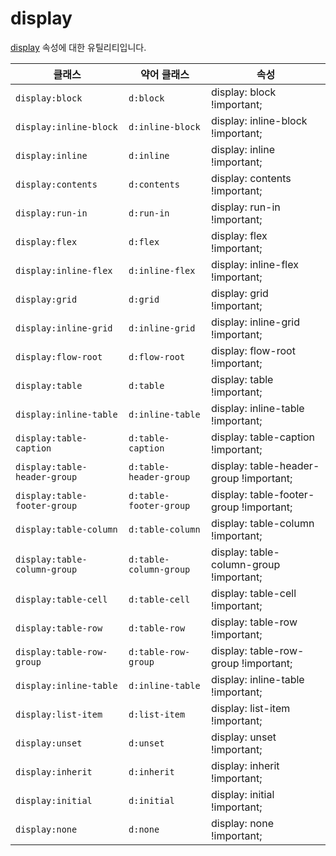 # display

[display](https://developer.mozilla.org/en-US/docs/Web/CSS/display) 속성에 대한 유틸리티입니다.

<table>
  <thead>
    <tr>
      <th scope="col">클래스</th>
      <th scope="col">약어 클래스</th>
      <th scope="col">속성</th>
    </tr>
  </thead>
  <tbody>
    <tr>
      <td><code>display:block</code></td>
      <td><code>d:block</code></td>
      <td>
        <span class="code">
          display: block !important;
        </span>
      </td>
    </tr>
    <tr>
      <td><code>display:inline-block</code></td>
      <td><code>d:inline-block</code></td>
      <td>
        <span class="code">
          display: inline-block !important;
        </span>
      </td>
    </tr>
    <tr>
      <td><code>display:inline</code></td>
      <td><code>d:inline</code></td>
      <td>
        <span class="code">
          display: inline !important;
        </span>
      </td>
    </tr>
    <tr>
      <td><code>display:contents</code></td>
      <td><code>d:contents</code></td>
      <td>
        <span class="code">
          display: contents !important;
        </span>
      </td>
    </tr>
    <tr>
      <td><code>display:run-in</code></td>
      <td><code>d:run-in</code></td>
      <td>
        <span class="code">
          display: run-in !important;
        </span>
      </td>
    </tr>
    <tr>
      <td><code>display:flex</code></td>
      <td><code>d:flex</code></td>
      <td>
        <span class="code">
          display: flex !important;
        </span>
      </td>
    </tr>
    <tr>
      <td><code>display:inline-flex</code></td>
      <td><code>d:inline-flex</code></td>
      <td>
        <span class="code">
          display: inline-flex !important;
        </span>
      </td>
    </tr>
    <tr>
      <td><code>display:grid</code></td>
      <td><code>d:grid</code></td>
      <td>
        <span class="code">
          display: grid !important;
        </span>
      </td>
    </tr>
    <tr>
      <td><code>display:inline-grid</code></td>
      <td><code>d:inline-grid</code></td>
      <td>
        <span class="code">
          display: inline-grid !important;
        </span>
      </td>
    </tr>
    <tr>
      <td><code>display:flow-root</code></td>
      <td><code>d:flow-root</code></td>
      <td>
        <span class="code">
          display: flow-root !important;
        </span>
      </td>
    </tr>
    <tr>
      <td><code>display:table</code></td>
      <td><code>d:table</code></td>
      <td>
        <span class="code">
          display: table !important;
        </span>
      </td>
    </tr>
    <tr>
      <td><code>display:inline-table</code></td>
      <td><code>d:inline-table</code></td>
      <td>
        <span class="code">
          display: inline-table !important;
        </span>
      </td>
    </tr>
    <tr>
      <td><code>display:table-caption</code></td>
      <td><code>d:table-caption</code></td>
      <td>
        <span class="code">
          display: table-caption !important;
        </span>
      </td>
    </tr>
    <tr>
      <td><code>display:table-header-group</code></td>
      <td><code>d:table-header-group</code></td>
      <td>
        <span class="code">
          display: table-header-group !important;
        </span>
      </td>
    </tr>
    <tr>
      <td><code>display:table-footer-group</code></td>
      <td><code>d:table-footer-group</code></td>
      <td>
        <span class="code">
          display: table-footer-group !important;
        </span>
      </td>
    </tr>
    <tr>
      <td><code>display:table-column</code></td>
      <td><code>d:table-column</code></td>
      <td>
        <span class="code">
          display: table-column !important;
        </span>
      </td>
    </tr>
    <tr>
      <td><code>display:table-column-group</code></td>
      <td><code>d:table-column-group</code></td>
      <td>
        <span class="code">
          display: table-column-group !important;
        </span>
      </td>
    </tr>
    <tr>
      <td><code>display:table-cell</code></td>
      <td><code>d:table-cell</code></td>
      <td>
        <span class="code">
          display: table-cell !important;
        </span>
      </td>
    </tr>
    <tr>
      <td><code>display:table-row</code></td>
      <td><code>d:table-row</code></td>
      <td>
        <span class="code">
          display: table-row !important;
        </span>
      </td>
    </tr>
    <tr>
      <td><code>display:table-row-group</code></td>
      <td><code>d:table-row-group</code></td>
      <td>
        <span class="code">
          display: table-row-group !important;
        </span>
      </td>
    </tr>
    <tr>
      <td><code>display:inline-table</code></td>
      <td><code>d:inline-table</code></td>
      <td>
        <span class="code">
          display: inline-table !important;
        </span>
      </td>
    </tr>
    <tr>
      <td><code>display:list-item</code></td>
      <td><code>d:list-item</code></td>
      <td>
        <span class="code">
          display: list-item !important;
        </span>
      </td>
    </tr>
    <tr>
      <td><code>display:unset</code></td>
      <td><code>d:unset</code></td>
      <td>
        <span class="code">
          display: unset !important;
        </span>
      </td>
    </tr>
    <tr>
      <td><code>display:inherit</code></td>
      <td><code>d:inherit</code></td>
      <td>
        <span class="code">
          display: inherit !important;
        </span>
      </td>
    </tr>
    <tr>
      <td><code>display:initial</code></td>
      <td><code>d:initial</code></td>
      <td>
        <span class="code">
          display: initial !important;
        </span>
      </td>
    </tr>
    <tr>
      <td><code>display:none</code></td>
      <td><code>d:none</code></td>
      <td>
        <span class="code">
          display: none !important;
        </span>
      </td>
    </tr>
  </tbody>
</table>
